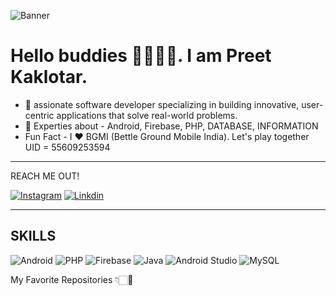 ![Banner](https://github.com/user-attachments/assets/051e40e8-c9be-4062-ad3c-afc58460b2c5)


# Hello  buddies 👋🏻🙋🏻. I am Preet Kaklotar.
- 🎯 assionate software developer specializing in building innovative, user-centric applications that solve real-world problems.
- 🚀 Experties about - Android, Firebase, PHP, DATABASE, INFORMATION
- Fun Fact - I ❤️ BGMI (Bettle Ground Mobile India). Let's play together UID = 55609253594
--- 

REACH ME OUT!

[![Instagram](https://camo.githubusercontent.com/f41da31bf426102ea1df9c083e9a316abd3af1ffb908fd8c9bd7be651d4d4541/68747470733a2f2f696d672e736869656c64732e696f2f62616467652f696e7374616772616d2d2532334534343035462e7376673f267374796c653d666f722d7468652d6261646765266c6f676f3d696e7374616772616d266c6f676f436f6c6f723d7768697465)](https://www.instagram.com/preet.kaklotar_20?igsh=MXI3a2FsbzJveXE2Zw==) [![Linkdin](https://camo.githubusercontent.com/e8dbf62a04af86d46001864cd22338d8a8474486a0e976ec695580027c373c79/68747470733a2f2f696d672e736869656c64732e696f2f62616467652f6c696e6b6564696e2d2532333030373742352e7376673f267374796c653d666f722d7468652d6261646765266c6f676f3d6c696e6b6564696e266c6f676f436f6c6f723d7768697465)](https://www.linkedin.com/in/preet-kaklotar-7a20332a7)

---
## SKILLS 
![Android](https://camo.githubusercontent.com/e9ff7ec4be7be00a75dfde816f1a9ee5ee8b8508325a441d99be549f8cdcc6ef/68747470733a2f2f696d672e736869656c64732e696f2f62616467652f616e64726f69642d2532333233393132302e7376673f267374796c653d666f722d7468652d6261646765266c6f676f3d616e64726f6964266c6f676f436f6c6f723d7768697465) ![PHP](https://camo.githubusercontent.com/2d0d2d83efa0f82fc9d68ccc1cbdb7076fb9ec49a399e1b6b56cbfcc42a142b0/68747470733a2f2f696d672e736869656c64732e696f2f62616467652f7068702d2532333337373641422e7376673f267374796c653d666f722d7468652d6261646765266c6f676f3d706870266c6f676f436f6c6f723d7768697465) ![Firebase](https://camo.githubusercontent.com/56fe4b65495bd7e4618ec33fd7efec073db45175ee48ac40ec0837c46bfed7ef/68747470733a2f2f696d672e736869656c64732e696f2f62616467652f66697265626173652d2532334637444631452e7376673f267374796c653d666f722d7468652d6261646765266c6f676f3d6669726562617365266c6f676f436f6c6f723d7768697465) ![Java](https://camo.githubusercontent.com/05adf0cab4367ff685a7ac2d7e3016c9c66bf3a1677f76ff1c8a30944d4825ce/68747470733a2f2f696d672e736869656c64732e696f2f62616467652f6a6176612d2532334531364330352e7376673f267374796c653d666f722d7468652d6261646765266c6f676f3d6a617661266c6f676f436f6c6f723d7768697465) ![Android Studio](https://camo.githubusercontent.com/fce47ad099f6edd3253dc60d32914f4ca3380c4e88a7f67353a8f10942fb374f/68747470733a2f2f696d672e736869656c64732e696f2f62616467652f416e64726f696453747564696f2d2532333463656138632e7376673f267374796c653d666f722d7468652d6261646765266c6f676f3d616e64726f69642d73747564696f266c6f676f436f6c6f723d7768697465) ![MySQL](https://camo.githubusercontent.com/b54840d6332759472181bb8dfbf06d47c2cc75bb2af92e6d08c4d7d52cdf7eec/68747470733a2f2f696d672e736869656c64732e696f2f62616467652f6d7973716c2d2532333466376439652e7376673f267374796c653d666f722d7468652d6261646765266c6f676f3d6d7973716c266c6f676f436f6c6f723d7768697465)

My Favorite Repositories 👇🏻👀

